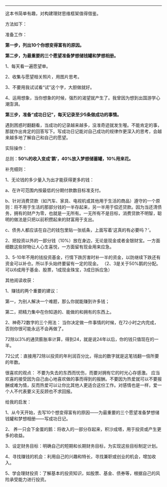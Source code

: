 ---

这本书简单有趣，对构建理财思维框架值得借鉴。

方法如下：

准备工作：

**第一步，列出10个你想变得富有的原因。**

**第二步，为最重要的三个愿望准备梦想储钱罐和梦想相册。**

1、每天看一遍愿望单。

2、收集与愿望相关照片，用图片思考。

3、不要用我试试看“试”这个字，大胆做就好。

4、运用想象，当你想象的时候，强烈的渴望就产生了。我曾因为想到出国游学心潮澎湃。

**第三步，准备“成功日记”，每天记录至少5条做成功的事情。**

遇到困惑时翻翻看，当成功的记录越来越多，没准奇迹就发生喔。不能肯定的事，那就作出肯定的回答写下。写成功日记能对自己成功的规律作更深入的思考，会越来越多地了解自己和自己的愿望。

实际操作：

总则：**50%的收入变成‘鹅’，40%放入梦想储蓄罐，10%用来花。**

补充细则：

1、无论钱的多少量入为出才能获得更多的钱：

a、在许可范围内按最低的分期付款数目标准支付。

b、针对消费贷款（如汽车、家具、电视机或其他用于生活的商品）遵守的一个原则：将不用于生活的那部分钱的一半存起来，另一半用于偿还贷款。因为当还清债务，拥有的财产为零，也就是一无所有。一无所有不是目标，消费贷款不明智，聪明的做法是只把以前积攒起来的财富用于支出。

c、债务人都应该在自己的钱包里贴一张纸条，上面写着‘这真的有必要吗？’。

2、把投资以外的一部分钱（10%）放在身边，无论是现金或者金银财宝。一方面细数这些财物让人心生喜悦，一方面留有现金用来应急。

3、5-10年不用的钱投资基金，行情下跌厉害时补一半的资金，以防继续下跌还有资金可以补仓。所以手头始终要留有一定的现金。 （2、3是关于50%鹅的分配。可以6成用于基金、股票，1成现金珠宝，3成日拆应急）

其他阅读收获：

1、赚钱的两个重要的建议：

第一，为别人解决一个难题，那么你就能赚到许多钱；

第二，把精力集中在你知道的、能做的和拥有的东西上。

2、神奇72数字的三个用法： 当你决定做一件事情的时候，在72小时之内完成，否则你很可能永远不会再做了。

72除以3%的通货膨胀率计算，得到24，就是说24年以后，你的钱只值现在的一半。

72公式：直接用72除以投资的年利润百分比，得出的数字就是这笔钱翻一倍所要的年数。

很喜欢的观点： 不要为失去的东西而忧伤，而要对拥有它的时光心存感激。 应当欢喜的接受因为自己由心地喜欢做的事而得到的报酬。不要因为热爱就可以不要报酬或难为情，反而热爱可以让你比其他人更适合这份工作。对感情也是一样，爱一个人不代表要义无反顾也不求回报。

给我的启发：

1、从今天开始，去写10个想变得富有的原因——为最重要的三个愿望准备梦想储钱罐和梦想相册——写成功日记。

2、 养一只会下金蛋的鹅：将收入的一部分存起来，积沙成塔，用于投资或产生更多的收益。

3、设定财务目标：明确自己的短期和长期财务目标，为实现这些目标制定计划。

4、寻找赚钱的机会：利用自己的兴趣和特长，寻找兼职或创业的机会，增加收入。

5、学会理财投资：了解基本的投资知识，如股票、基金、债券等，根据自己的风险承受能力进行投资。